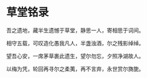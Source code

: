 # 草堂铭录

吾之遗地，藏半生遗憾于草堂，静思一人，寄相思于词间。

相守五载，可叹造化愚我凡人，半盏浊酒，尔之残影绰绰。

望吾心安，一席茅草裹此遗生，望尔勿忘，夕照净湖故人。

以梅为凭，轮回再寻尔之柔荑，再不言弃，永世赏尔旖旎。